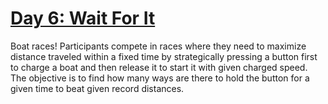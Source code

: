 # [Day 6: Wait For It](https://adventofcode.com/2023/day/6)

Boat races! Participants compete in races where they need to maximize distance traveled within a fixed time by strategically pressing a button first to charge a boat and then release it to start it with given charged speed.
The objective is to find how many ways are there to hold the button for a given time to beat given record distances.
